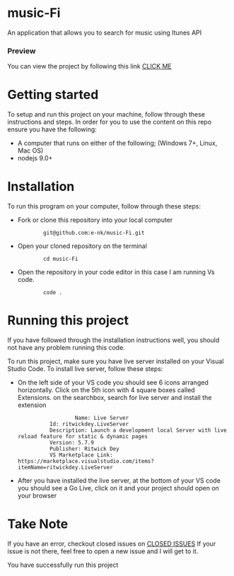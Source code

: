 # music-Fi
An application that allows you to search for music using Itunes API

<h3>Preview</h3> 

You can view the project by following this link [CLICK ME](https://e-nk.github.io/music-Fi/)

# Getting started
To setup and run this project on your machine, follow through these instructions and steps.
In order for you to use the content on this repo ensure you have the following:

- A computer that runs on either of the following; (Windows 7+, Linux, Mac OS)
- nodejs 9.0+

# Installation
To run this program on your computer, follow through these steps:
  - Fork or clone this repository into your local computer

                git@github.com:e-nk/music-Fi.git
  - Open your cloned repository on the terminal

                cd music-Fi
  - Open the repository in your code editor in this case I am running Vs code.

                code .

# Running this project
If you have followed through the installation instructions well, you should not have any problem running this code.

To run this project, make sure you have live server installed on your Visual Studio Code. To install live server, follow these steps:

- On the left side of your VS code you should see 6 icons arranged horizontally. Click on the 5th icon with 4 square boxes called Extensions. on the searchbox, search for live server and install the extension

                        Name: Live Server
                Id: ritwickdey.LiveServer
                Description: Launch a development local Server with live reload feature for static & dynamic pages
                Version: 5.7.9
                Publisher: Ritwick Dey
                VS Marketplace Link: https://marketplace.visualstudio.com/items?itemName=ritwickdey.LiveServer


- After you have installed the live server, at the bottom of your VS code you should see a Go Live, click on it and your project should open on your browser

<h1>Take Note</h1>

If you have an error, checkout closed issues on [CLOSED ISSUES](https://github.com/e-nk/music-Fi/issues?q=is%3Aissue+is%3Aclosed) If your issue is not there, feel free to open a new issue and I will get to it.

You have successfully run this project
